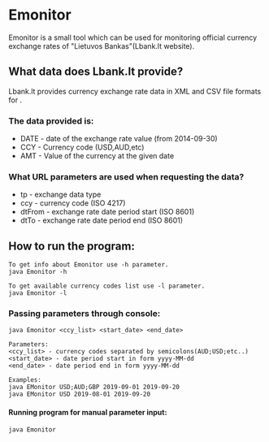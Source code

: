 # Emonitor
Emonitor is a small tool which can be used for monitoring official currency exchange rates of "Lietuvos Bankas"(Lbank.lt website).

## What data does Lbank.lt provide?
Lbank.lt provides currency exchange rate data in XML and CSV file formats for .

### The data provided is:
- DATE - date of the exchange rate value (from 2014-09-30)
- CCY - Currency code (USD,AUD,etc)
- AMT - Value of the currency at the given date

### What URL parameters are used when requesting the data?
- tp - exchange data type
- ccy - currency code (ISO 4217)
- dtFrom - exchange rate date period start (ISO 8601)
- dtTo - exchange rate date period end (ISO 8601)

## How to run the program:
	To get info about Emonitor use -h parameter.
	java Emonitor -h 
	
	To get available currency codes list use -l parameter.
	java Emonitor -l
### Passing parameters through console:
	java Emonitor <ccy_list> <start_date> <end_date>
	
	Parameters:
	<ccy_list> - currency codes separated by semicolons(AUD;USD;etc..)
	<start_date> - date period start in form yyyy-MM-dd 
	<end_date> - date period end in form yyyy-MM-dd
	
	Examples:
	java EMonitor USD;AUD;GBP 2019-09-01 2019-09-20
	java EMonitor USD 2019-08-01 2019-09-20

#### Running program for manual parameter input:
	java Emonitor

